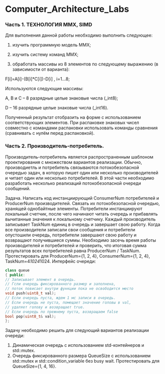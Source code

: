# Computer_Architecture_Labs

### Часть 1. ТЕХНОЛОГИЯ ММХ, SIMD
Для выполнения данной работы необходимо выполнить следующее: 

1.  изучить программную модель ММХ;

2.  изучить систему команд ММХ;

3.  обработать массивы из 8 элементов по следующему выражению (в зависимости от варианта):


F[i]=A[i]-(B[i]*C[i])-D[i] , i=1...8;


Используются следующие массивы:

A, B и С – 8 разрядные целые знаковые числа (_int8);

D – 16 разрядные целые знаковые числа (_int16).

Полученный результат отобразить на форме с использованием соответствующих элементов. При распаковке знаковых чисел совместно с командами распаковки использовать команды сравнения (сравнивать с нулём перед распаковкой).

 


### Часть 2. Производитель-потребитель.

Производитель-потребитель является распространенным шаблоном
проектирования с множеством вариантов реализации. Обычно, производиетль и
потребитель связываются потокобезопасной очередью задач, в которую пишет
один или несколько производителей и читает один или несколько потребителей. В
этой части необходимо разработать несколько реализаций потокобезопасной
очереди сообщений.

Задача. Написать код инстанциирующий ConsumerNum потребителей и
ProducerNum производителей. Связать их потокобезопасной очередью, хранящей
однобайтные элементы. Потребители инстанциируют локальный счетчик, после
чего начинают читать очередь и прибавлять вычитанные значения к локальному
счетчику. Каждый производитель записывает TaskNum единиц в очередь и
завершает свою работу. Когда все производители записали свои сообщения и
потребители опустошили очередь, потребители завершают свою работу и
возвращают получившиеся суммы. Необходимо засечь время работы
производителей и потребителей и проверить, что итоговая сумма результатов всех
потребителей равна ProducerNum / TaskNum. Протестировать для
ProducerNum={1, 2, 4}, ConsumerNum={1, 2, 4}, TaskNum=4*1024*1024.
Интерфейс очереди:

```cpp
class queue
{ public:
// Записывает элемент в очередь.
// Гсли очередь фиксированного размер и заполнена,
// поток повисает внутри функции пока не освободится место
void push(uint8_t val);
// Если очередь пуста, ждем 1 мс записи в очередь.
// Если очередь не пуста, помещает значение головы в val,
// удаляет голову и возвращает true.
// Если очередь по прежнему пуста, возвращаем false
bool pop(uint8_t& val);
};
```

Задачу необходимо решить для следующий вариантов реализации очереди:
1. Динамическая очередь с использованием std-контейнеров и std::mutex.
2. Очередь фиксированного размера QueueSize с использованием std::mutex и
std::condition_variable без busy wait. Протестировать для QueueSize={1, 4,
16}.
